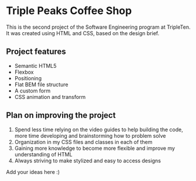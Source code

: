 # Triple Peaks Coffee Shop

This is the second project of the Software Engineering program at TripleTen. It was created using HTML and CSS, based on the design brief.

## Project features

- Semantic HTML5
- Flexbox
- Positioning
- Flat BEM file structure
- A custom form
- CSS animation and transform

## Plan on improving the project

1. Spend less time relying on the video guides to help building the code, more time developing and brainstorming how to problem solve
2. Organization in my CSS files and classes in each of them
3. Gaining more knowledge to become more flexible and improve my understanding of HTML
4. Always striving to make stylized and easy to access designs

Add your ideas here :)
